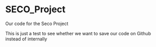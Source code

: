 # SECO_Project
Our code for the Seco Project

This is just a test to see whether we want to save our code on Github instead of internally
